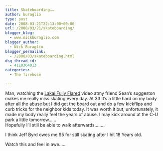 ```yaml
---
title: Skateboarding……
author: buraglio
type: post
date: 2008-03-21T22:13:00+00:00
url: /2008/03/21/skateboarding/
blogger_blog:
  - www.nickburaglio.com
blogger_author:
  - Nick Buraglio
blogger_permalink:
  - /2008/03/skateboarding.html
dsq_thread_id:
  - 4110364013
categories:
  - The firehose

---
```

Man, watching the [Lakai Fully Flared][1] video atmy friend Sean&#8217;s suggeston makes me really miss skating every day. At 33 It&#8217;s a little hard on my body after all the abuse but I did get the board out and do a few kickflips and curb tricks for the neighbor kids today. It was worth it but, unfortunately, it made my body really feel the years of abuse. I may kick around at the C-U park a little tomorrow&#8230;&#8230;  
Hopefully I&#8217;ll still be able to walk afterwards&#8230;&#8230;..

I think Jeff Byrd owes me $5 for still skating after I hit 18 Years old.

Watch this and feel in awe&#8230;..

 [1]: http://www.lakai.com/06/index.php